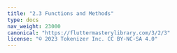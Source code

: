 ```yaml
---
title: "2.3 Functions and Methods"
type: docs
nav_weight: 23000
canonical: "https://fluttermasterylibrary.com/3/2/3"
license: "© 2023 Tokenizer Inc. CC BY-NC-SA 4.0"
---
```

